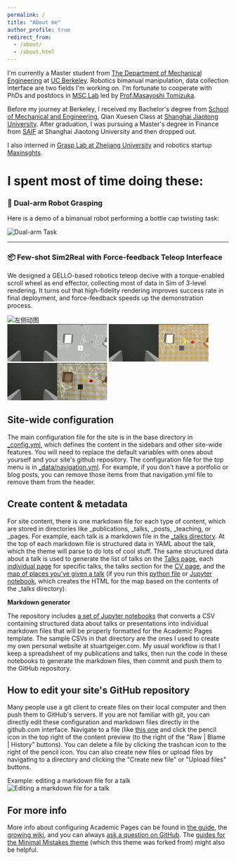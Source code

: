 ```yaml
---
permalink: /
title: "About me"
author_profile: true
redirect_from: 
  - /about/
  - /about.html
---
```


I'm currently a Master student from  [The Department of Mechanical Engineering](https://me.berkeley.edu/) at [UC Berkeley](https://www.berkeley.edu/). Robotics bimanual manipulation, data collection interface are two fields I'm working on. I'm fortunate to cooperate with PhDs and postdocs in [MSC Lab](https://msc.berkeley.edu/) led by [Prof.Masayoshi Tomizuka](https://me.berkeley.edu/people/masayoshi-tomizuka/).

Before my journey at Berkeley, I received my Bachelor's degree from [School of Mechanical and Engineering](https://me.sjtu.edu.cn/), Qian Xuesen Class at [Shanghai Jiaotong University](https://www.sjtu.edu.cn/). After graduation, I was pursuing a Master's degree in Finance from [SAIF](https://www.saif.sjtu.edu.cn/) at Shanghai Jiaotong University and then dropped out.

I also interned in [Grasp Lab at Zhejiang University](https://grasplab2022.github.io/) and robotics startup [Maxinsghts](https://www.maxinsights.ai/).

I spent most of time doing these:
======
### 🤖 Dual-arm Robot Grasping

Here is a demo of a bimanual robot performing a bottle cap twisting task:

![Dual-arm Task](images/dual_arm_twist.gif)

---

### 📦 Few-shot Sim2Real with Force-feedback Teleop Interfeace

We designed a GELLO-based robotics teleop decive with a torque-enabled scroll wheel as end effector, collecting most of data in Sim of 3-level rendering.
It turns out that high-fidelity rendering improves success rate in final deployment, and force-feedback speeds up the demonstration process.
<div class="flex-container">
  <div class="left-image">
    <img src="/images/sim_collection.gif" width="45%" alt="左侧动图">
  </div>
  <div class="right-column">
    <img src="/images/render1.gif" width="45%" alt="右上动图">
    <img src="/images/render2.gif" width="45%" alt="右中动图">
    <img src="/images/render3.gif" width="45%" alt="右下动图">
  </div>
</div>



Site-wide configuration
------
The main configuration file for the site is in the base directory in [_config.yml](https://github.com/academicpages/academicpages.github.io/blob/master/_config.yml), which defines the content in the sidebars and other site-wide features. You will need to replace the default variables with ones about yourself and your site's github repository. The configuration file for the top menu is in [_data/navigation.yml](https://github.com/academicpages/academicpages.github.io/blob/master/_data/navigation.yml). For example, if you don't have a portfolio or blog posts, you can remove those items from that navigation.yml file to remove them from the header. 

Create content & metadata
------
For site content, there is one markdown file for each type of content, which are stored in directories like _publications, _talks, _posts, _teaching, or _pages. For example, each talk is a markdown file in the [_talks directory](https://github.com/academicpages/academicpages.github.io/tree/master/_talks). At the top of each markdown file is structured data in YAML about the talk, which the theme will parse to do lots of cool stuff. The same structured data about a talk is used to generate the list of talks on the [Talks page](https://academicpages.github.io/talks), each [individual page](https://academicpages.github.io/talks/2012-03-01-talk-1) for specific talks, the talks section for the [CV page](https://academicpages.github.io/cv), and the [map of places you've given a talk](https://academicpages.github.io/talkmap.html) (if you run this [python file](https://github.com/academicpages/academicpages.github.io/blob/master/talkmap.py) or [Jupyter notebook](https://github.com/academicpages/academicpages.github.io/blob/master/talkmap.ipynb), which creates the HTML for the map based on the contents of the _talks directory).

**Markdown generator**

The repository includes [a set of Jupyter notebooks](https://github.com/academicpages/academicpages.github.io/tree/master/markdown_generator
) that converts a CSV containing structured data about talks or presentations into individual markdown files that will be properly formatted for the Academic Pages template. The sample CSVs in that directory are the ones I used to create my own personal website at stuartgeiger.com. My usual workflow is that I keep a spreadsheet of my publications and talks, then run the code in these notebooks to generate the markdown files, then commit and push them to the GitHub repository.

How to edit your site's GitHub repository
------
Many people use a git client to create files on their local computer and then push them to GitHub's servers. If you are not familiar with git, you can directly edit these configuration and markdown files directly in the github.com interface. Navigate to a file (like [this one](https://github.com/academicpages/academicpages.github.io/blob/master/_talks/2012-03-01-talk-1.md) and click the pencil icon in the top right of the content preview (to the right of the "Raw | Blame | History" buttons). You can delete a file by clicking the trashcan icon to the right of the pencil icon. You can also create new files or upload files by navigating to a directory and clicking the "Create new file" or "Upload files" buttons. 

Example: editing a markdown file for a talk
![Editing a markdown file for a talk](/images/editing-talk.png)

For more info
------
More info about configuring Academic Pages can be found in [the guide](https://academicpages.github.io/markdown/), the [growing wiki](https://github.com/academicpages/academicpages.github.io/wiki), and you can always [ask a question on GitHub](https://github.com/academicpages/academicpages.github.io/discussions). The [guides for the Minimal Mistakes theme](https://mmistakes.github.io/minimal-mistakes/docs/configuration/) (which this theme was forked from) might also be helpful.
